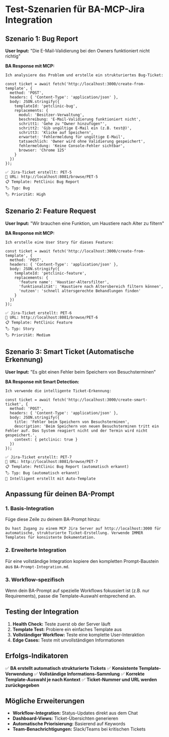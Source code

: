 # Test-Szenarien für BA-MCP-Jira Integration

## Szenario 1: Bug Report
**User Input:** "Die E-Mail-Validierung bei den Owners funktioniert nicht richtig"

**BA Response mit MCP:**
```
Ich analysiere das Problem und erstelle ein strukturiertes Bug-Ticket:

const ticket = await fetch('http://localhost:3000/create-from-template', {
  method: 'POST',
  headers: { 'Content-Type': 'application/json' },
  body: JSON.stringify({
    templateId: 'petclinic-bug',
    replacements: {
      modul: 'Besitzer-Verwaltung',
      beschreibung: 'E-Mail-Validierung funktioniert nicht',
      schritt1: 'Gehe zu "Owner hinzufügen"',
      schritt2: 'Gib ungültige E-Mail ein (z.B. test@)',
      schritt3: 'Klicke auf Speichern',
      erwartet: 'Fehlermeldung für ungültige E-Mail',
      tatsaechlich: 'Owner wird ohne Validierung gespeichert',
      fehlermeldung: 'Keine Console-Fehler sichtbar',
      browser: 'Chrome 125'
    }
  })
});

✅ Jira-Ticket erstellt: PET-5
🔗 URL: http://localhost:8081/browse/PET-5
📋 Template: PetClinic Bug Report
🏷️ Typ: Bug
🏷️ Priorität: High
```

## Szenario 2: Feature Request
**User Input:** "Wir brauchen eine Funktion, um Haustiere nach Alter zu filtern"

**BA Response mit MCP:**
```
Ich erstelle eine User Story für dieses Feature:

const ticket = await fetch('http://localhost:3000/create-from-template', {
  method: 'POST',
  headers: { 'Content-Type': 'application/json' },
  body: JSON.stringify({
    templateId: 'petclinic-feature',
    replacements: {
      'feature name': 'Haustier-Altersfilter',
      'funktionalität': 'Haustiere nach Altersbereich filtern können',
      'nutzen': 'schnell altersgerechte Behandlungen finden'
    }
  })
});

✅ Jira-Ticket erstellt: PET-6
🔗 URL: http://localhost:8081/browse/PET-6
📋 Template: PetClinic Feature
🏷️ Typ: Story
🏷️ Priorität: Medium
```

## Szenario 3: Smart Ticket (Automatische Erkennung)
**User Input:** "Es gibt einen Fehler beim Speichern von Besuchsterminen"

**BA Response mit Smart Detection:**
```
Ich verwende die intelligente Ticket-Erkennung:

const ticket = await fetch('http://localhost:3000/create-smart-ticket', {
  method: 'POST',
  headers: { 'Content-Type': 'application/json' },
  body: JSON.stringify({
    title: 'Fehler beim Speichern von Besuchsterminen',
    description: 'Beim Speichern von neuen Besuchsterminen tritt ein Fehler auf. Das System reagiert nicht und der Termin wird nicht gespeichert.',
    context: { petclinic: true }
  })
});

✅ Jira-Ticket erstellt: PET-7
🔗 URL: http://localhost:8081/browse/PET-7
📋 Template: PetClinic Bug Report (automatisch erkannt)
🏷️ Typ: Bug (automatisch erkannt)
🤖 Intelligent erstellt mit Auto-Template
```

## Anpassung für deinen BA-Prompt

### 1. Basis-Integration
Füge diese Zeile zu deinem BA-Prompt hinzu:
```
Du hast Zugang zu einem MCP Jira Server auf http://localhost:3000 für automatische, strukturierte Ticket-Erstellung. Verwende IMMER Templates für konsistente Dokumentation.
```

### 2. Erweiterte Integration
Für eine vollständige Integration kopiere den kompletten Prompt-Baustein aus `BA-Prompt-Integration.md`.

### 3. Workflow-spezifisch
Wenn dein BA-Prompt auf spezielle Workflows fokussiert ist (z.B. nur Requirements), passe die Template-Auswahl entsprechend an.

## Testing der Integration

1. **Health Check:** Teste zuerst ob der Server läuft
2. **Template Test:** Probiere ein einfaches Template aus
3. **Vollständiger Workflow:** Teste eine komplette User-Interaktion
4. **Edge Cases:** Teste mit unvollständigen Informationen

## Erfolgs-Indikatoren

✅ **BA erstellt automatisch strukturierte Tickets**
✅ **Konsistente Template-Verwendung** 
✅ **Vollständige Informations-Sammlung**
✅ **Korrekte Template-Auswahl je nach Kontext**
✅ **Ticket-Nummer und URL werden zurückgegeben**

## Mögliche Erweiterungen

- **Workflow-Integration:** Status-Updates direkt aus dem Chat
- **Dashboard-Views:** Ticket-Übersichten generieren
- **Automatische Priorisierung:** Basierend auf Keywords
- **Team-Benachrichtigungen:** Slack/Teams bei kritischen Tickets
